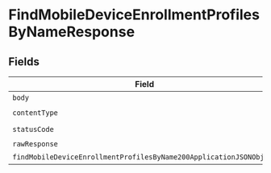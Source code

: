 # FindMobileDeviceEnrollmentProfilesByNameResponse


## Fields

| Field                                                                                                                                               | Type                                                                                                                                                | Required                                                                                                                                            | Description                                                                                                                                         |
| --------------------------------------------------------------------------------------------------------------------------------------------------- | --------------------------------------------------------------------------------------------------------------------------------------------------- | --------------------------------------------------------------------------------------------------------------------------------------------------- | --------------------------------------------------------------------------------------------------------------------------------------------------- |
| `body`                                                                                                                                              | *Uint8Array*                                                                                                                                        | :heavy_minus_sign:                                                                                                                                  | N/A                                                                                                                                                 |
| `contentType`                                                                                                                                       | *string*                                                                                                                                            | :heavy_check_mark:                                                                                                                                  | N/A                                                                                                                                                 |
| `statusCode`                                                                                                                                        | *number*                                                                                                                                            | :heavy_check_mark:                                                                                                                                  | N/A                                                                                                                                                 |
| `rawResponse`                                                                                                                                       | [AxiosResponse>](https://axios-http.com/docs/res_schema)                                                                                            | :heavy_minus_sign:                                                                                                                                  | N/A                                                                                                                                                 |
| `findMobileDeviceEnrollmentProfilesByName200ApplicationJSONObject`                                                                                  | [FindMobileDeviceEnrollmentProfilesByName200ApplicationJSON](../../models/operations/findmobiledeviceenrollmentprofilesbyname200applicationjson.md) | :heavy_minus_sign:                                                                                                                                  | OK                                                                                                                                                  |